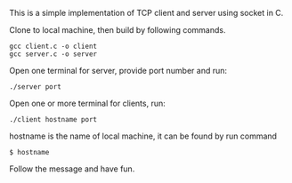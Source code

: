 This is a simple implementation of TCP client and server using socket in C.

Clone to local machine, then build by following commands.
```
gcc client.c -o client
gcc server.c -o server
```
Open one terminal for server, provide port number and run:
```
./server port
```
Open one or more terminal for clients, run:
```
./client hostname port
```
hostname is the name of local machine, it can be found by run command
```
$ hostname
```
Follow the message and have fun.
